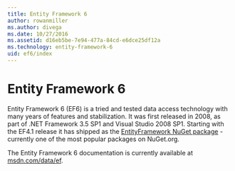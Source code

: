 ```yaml
---
title: Entity Framework 6 
author: rowanmiller
ms.author: divega
ms.date: 10/27/2016
ms.assetid: d16eb5be-7e94-477a-84cd-e6dce25df12a
ms.technology: entity-framework-6
uid: ef6/index
---
```

# Entity Framework 6

Entity Framework 6 (EF6) is a tried and tested data access technology with many years of features and stabilization. It was first released in 2008, as part of .NET Framework 3.5 SP1 and Visual Studio 2008 SP1. Starting with the EF4.1 release it has shipped as the [EntityFramework NuGet package](https://www.nuget.org/packages/EntityFramework/) - currently one of the most popular packages on NuGet.org.

The Entity Framework 6 documentation is currently available at [msdn.com/data/ef](http://msdn.com/data/ef).
